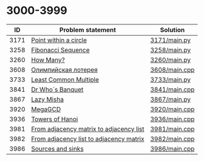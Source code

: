 # 3000-3999

| ID   | Problem statement                                                                   | Solution                       |
|------|-------------------------------------------------------------------------------------|--------------------------------|
| 3171 | [Point within a circle](https://www.e-olymp.com/en/problems/3171)                   | [3171/main.py](3171/main.py)   |
| 3258 | [Fibonacci Sequence](https://www.e-olymp.com/en/problems/3258)                      | [3258/main.py](3258/main.py)   |
| 3260 | [How Many?](https://www.e-olymp.com/en/problems/3260)                               | [3260/main.py](3260/main.py)   |
| 3608 | [Олимпийская лотерея](https://www.e-olymp.com/en/problems/3608)                     | [3608/main.cpp](3608/main.cpp) |
| 3733 | [Least Common Multiple](https://www.e-olymp.com/en/problems/3733)                   | [3733/main.py](3733/main.py)   |
| 3841 | [Dr Who`s Banquet](https://www.e-olymp.com/en/problems/3841)                        | [3841/main.cpp](3841/main.cpp) |
| 3867 | [Lazy Misha](https://www.e-olymp.com/en/problems/3867)                              | [3867/main.py](3867/main.py)   |
| 3920 | [MegaGCD](https://www.e-olymp.com/en/problems/3920)                                 | [3920/main.cpp](3920/main.cpp) |
| 3936 | [Towers of Hanoi](https://www.e-olymp.com/en/problems/3936)                         | [3936/main.cpp](3936/main.cpp) |
| 3981 | [From adjacency matrix to adjacency list](https://www.e-olymp.com/en/problems/3981) | [3981/main.cpp](3981/main.cpp) |
| 3982 | [From adjacency list to adjacency matrix](https://www.e-olymp.com/en/problems/3982) | [3982/main.cpp](3982/main.cpp) |
| 3986 | [Sources and sinks](https://www.e-olymp.com/en/problems/3986)                       | [3986/main.cpp](3986/main.cpp) |

